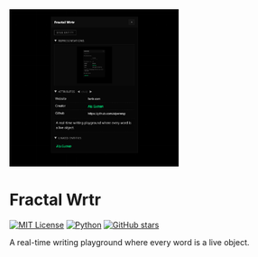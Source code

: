 <img src="static/logo.png" width="300">

# Fractal Wrtr
[![MIT License](https://img.shields.io/badge/License-MIT-green.svg)](LICENSE)
[![Python](https://img.shields.io/badge/Python-3.8+-blue.svg)](https://python.org)
[![GitHub stars](https://img.shields.io/github/stars/alperenguman/fwrtr?style=social)](https://github.com/alperenguman/fwrtr)

A real-time writing playground where every word is a live object.
